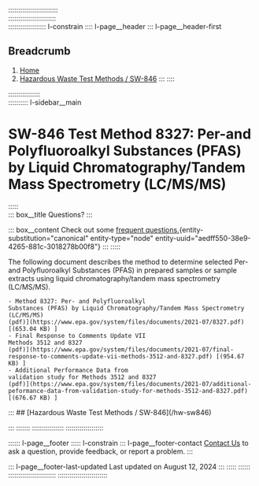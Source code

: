 :::::::::::::::::::::::::  
::::::::::::::::::::::::  
::::::::::::::::::: l-constrain
:::: l-page__header
::: l-page__header-first
## Breadcrumb  

1.  [Home](/) 
2.  [Hazardous Waste Test Methods /
    SW-846](/hw-sw846) 
:::
::::

::::::::::::::::  
:::::::::: l-sidebar__main
# SW-846 Test Method 8327: Per-and Polyfluoroalkyl Substances (PFAS) by Liquid Chromatography/Tandem Mass Spectrometry (LC/MS/MS)  


:::::  
::: box__title
Questions?
:::

::: box__content
Check out some [frequent
questions.](/hw-sw846/sw-846-update-vii-announcements){entity-substitution="canonical"
entity-type="node" entity-uuid="aedff550-38e9-4265-881c-3018278b00f8"}
:::
:::::

The following document describes the method to determine selected Per-
and Polyfluoroalkyl Substances (PFAS) in prepared samples or sample
extracts using liquid chromatography/tandem mass spectrometry
(LC/MS/MS). 

    - Method 8327: Per- and Polyfluoroalkyl
    Substances (PFAS) by Liquid Chromatography/Tandem Mass Spectrometry
    (LC/MS/MS)
    (pdf)](https://www.epa.gov/system/files/documents/2021-07/8327.pdf) [(653.04 KB) ] 
    - Final Response to Comments Update VII
    Methods 3512 and 8327
    (pdf)](https://www.epa.gov/system/files/documents/2021-07/final-response-to-comments-update-vii-methods-3512-and-8327.pdf) [(954.67 KB) ] 
    - Additional Performance Data from
    validation study for Methods 3512 and 8327
    (pdf)](https://www.epa.gov/system/files/documents/2021-07/additional-peformance-data-from-validation-study-for-methods-3512-and-8327.pdf) [(676.67 KB) ] 

</div>

</div>
:::  
## [Hazardous Waste Test Methods / SW-846](/hw-sw846) 




:::
:::::::
::::::::::::::::
:::::::::::::::::::

:::::: l-page__footer
::::: l-constrain
::: l-page__footer-contact
[Contact
Us](/hw-sw846/forms/contact-us-about-hazardous-waste-test-methods) to
ask a question, provide feedback, or report a problem.
:::

::: l-page__footer-last-updated
Last updated on August 12, 2024
:::
:::::
::::::
::::::::::::::::::::::::
:::::::::::::::::::::::::
